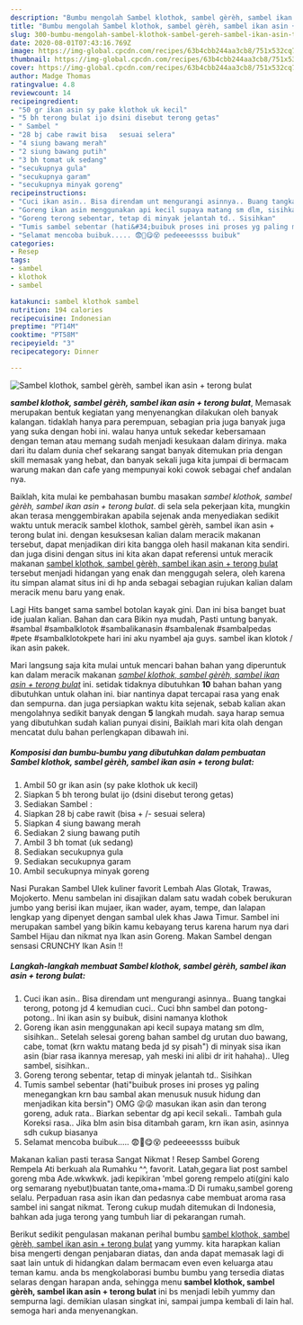 ```yaml
---
description: "Bumbu mengolah Sambel klothok, sambel gèrèh, sambel ikan asin + terong bulat yang mudah"
title: "Bumbu mengolah Sambel klothok, sambel gèrèh, sambel ikan asin + terong bulat yang mudah"
slug: 300-bumbu-mengolah-sambel-klothok-sambel-gereh-sambel-ikan-asin-terong-bulat-yang-mudah
date: 2020-08-01T07:43:16.769Z
image: https://img-global.cpcdn.com/recipes/63b4cbb244aa3cb8/751x532cq70/sambel-klothok-sambel-gereh-sambel-ikan-asin-terong-bulat-foto-resep-utama.jpg
thumbnail: https://img-global.cpcdn.com/recipes/63b4cbb244aa3cb8/751x532cq70/sambel-klothok-sambel-gereh-sambel-ikan-asin-terong-bulat-foto-resep-utama.jpg
cover: https://img-global.cpcdn.com/recipes/63b4cbb244aa3cb8/751x532cq70/sambel-klothok-sambel-gereh-sambel-ikan-asin-terong-bulat-foto-resep-utama.jpg
author: Madge Thomas
ratingvalue: 4.8
reviewcount: 14
recipeingredient:
- "50 gr ikan asin sy pake klothok uk kecil"
- "5 bh terong bulat ijo dsini disebut terong getas"
- " Sambel "
- "28 bj cabe rawit bisa   sesuai selera"
- "4 siung bawang merah"
- "2 siung bawang putih"
- "3 bh tomat uk sedang"
- "secukupnya gula"
- "secukupnya garam"
- "secukupnya minyak goreng"
recipeinstructions:
- "Cuci ikan asin.. Bisa direndam unt mengurangi asinnya.. Buang tangkai terong, potong jd 4 kemudian cuci.. Cuci bhn sambel dan potong-potong.. Ini ikan asin sy buibuk, disini namanya klothok"
- "Goreng ikan asin menggunakan api kecil supaya matang sm dlm, sisihkan.. Setelah selesai goreng bahan sambel dg urutan duo bawang, cabe, tomat (krn waktu matang beda jd sy pisah&#34;) di minyak sisa ikan asin (biar rasa ikannya meresap, yah meski ini alibi dr irit hahaha).. Uleg sambel, sisihkan.."
- "Goreng terong sebentar, tetap di minyak jelantah td.. Sisihkan"
- "Tumis sambel sebentar (hati&#34;buibuk proses ini proses yg paling menegangkan krn bau sambal akan menusuk nusuk hidung dan menjadikan kita bersin&#34;) OMG 😜😜 masukan ikan asin dan terong goreng, aduk rata.. Biarkan sebentar dg api kecil sekali.. Tambah gula Koreksi rasa.. Jika blm asin bisa ditambah garam, krn ikan asin, asinnya sdh cukup biasanya"
- "Selamat mencoba buibuk..... 😨😤😋😵 pedeeeessss buibuk"
categories:
- Resep
tags:
- sambel
- klothok
- sambel

katakunci: sambel klothok sambel 
nutrition: 194 calories
recipecuisine: Indonesian
preptime: "PT14M"
cooktime: "PT58M"
recipeyield: "3"
recipecategory: Dinner

---
```



![Sambel klothok, sambel gèrèh, sambel ikan asin + terong bulat](https://img-global.cpcdn.com/recipes/63b4cbb244aa3cb8/751x532cq70/sambel-klothok-sambel-gereh-sambel-ikan-asin-terong-bulat-foto-resep-utama.jpg)

<b><i>sambel klothok, sambel gèrèh, sambel ikan asin + terong bulat</i></b>, Memasak merupakan bentuk kegiatan yang menyenangkan dilakukan oleh banyak kalangan. tidaklah hanya para perempuan, sebagian pria juga banyak juga yang suka dengan hobi ini. walau hanya untuk sekedar kebersamaan dengan teman atau memang sudah menjadi kesukaan dalam dirinya. maka dari itu dalam dunia chef sekarang sangat banyak ditemukan pria dengan skill memasak yang hebat, dan banyak sekali juga kita jumpai di bermacam warung makan dan cafe yang mempunyai koki cowok sebagai chef andalan nya.

Baiklah, kita mulai ke pembahasan bumbu masakan <i>sambel klothok, sambel gèrèh, sambel ikan asin + terong bulat</i>. di sela sela pekerjaan kita, mungkin akan terasa menggembirakan apabila sejenak anda menyediakan sedikit waktu untuk meracik sambel klothok, sambel gèrèh, sambel ikan asin + terong bulat ini. dengan kesuksesan kalian dalam meracik makanan tersebut, dapat menjadikan diri kita bangga oleh hasil makanan kita sendiri. dan juga disini dengan situs ini kita akan dapat referensi untuk meracik makanan <u>sambel klothok, sambel gèrèh, sambel ikan asin + terong bulat</u> tersebut menjadi hidangan yang enak dan menggugah selera, oleh karena itu simpan alamat situs ini di hp anda sebagai sebagian rujukan kalian dalam meracik menu baru yang enak.

Lagi Hits banget sama sambel botolan kayak gini. Dan ini bisa banget buat ide jualan kalian. Bahan dan cara Bikin nya mudah, Pasti untung banyak. #sambal #sambalklotok #sambalikanasin #sambalenak #sambalpedas #pete #sambalklotokpete hari ini aku nyambel aja guys. sambel ikan klotok / ikan asin pakek.


Mari langsung saja kita mulai untuk mencari bahan bahan yang diperuntuk kan dalam meracik makanan <u><i>sambel klothok, sambel gèrèh, sambel ikan asin + terong bulat</i></u> ini. setidak tidaknya dibutuhkan <b>10</b> bahan bahan yang dibutuhkan untuk olahan ini. biar nantinya dapat tercapai rasa yang enak dan sempurna. dan juga persiapkan waktu kita sejenak, sebab kalian akan mengolahnya sedikit banyak dengan <b>5</b> langkah mudah. saya harap semua yang dibutuhkan sudah kalian punyai disini, Baiklah mari kita olah dengan mencatat dulu bahan perlengkapan dibawah ini.

<!--inarticleads1-->

##### Komposisi dan bumbu-bumbu yang dibutuhkan dalam pembuatan Sambel klothok, sambel gèrèh, sambel ikan asin + terong bulat:

1. Ambil 50 gr ikan asin (sy pake klothok uk kecil)
1. Siapkan 5 bh terong bulat ijo (dsini disebut terong getas)
1. Sediakan  Sambel :
1. Siapkan 28 bj cabe rawit (bisa + /- sesuai selera)
1. Siapkan 4 siung bawang merah
1. Sediakan 2 siung bawang putih
1. Ambil 3 bh tomat (uk sedang)
1. Sediakan secukupnya gula
1. Sediakan secukupnya garam
1. Ambil secukupnya minyak goreng


Nasi Purakan Sambel Ulek kuliner favorit Lembah Alas Glotak, Trawas, Mojokerto. Menu sambelan ini disajikan dalam satu wadah cobek berukuran jumbo yang berisi ikan mujaer, ikan wader, ayam, tempe, dan lalapan lengkap yang dipenyet dengan sambal ulek khas Jawa Timur. Sambel ini merupakan sambel yang bikin kamu kebayang terus karena harum nya dari Sambel Hijau dan nikmat nya Ikan asin Goreng. Makan Sambel dengan sensasi CRUNCHY Ikan Asin !! 

<!--inarticleads2-->

##### Langkah-langkah membuat Sambel klothok, sambel gèrèh, sambel ikan asin + terong bulat:

1. Cuci ikan asin.. Bisa direndam unt mengurangi asinnya.. Buang tangkai terong, potong jd 4 kemudian cuci.. Cuci bhn sambel dan potong-potong.. Ini ikan asin sy buibuk, disini namanya klothok
1. Goreng ikan asin menggunakan api kecil supaya matang sm dlm, sisihkan.. Setelah selesai goreng bahan sambel dg urutan duo bawang, cabe, tomat (krn waktu matang beda jd sy pisah&#34;) di minyak sisa ikan asin (biar rasa ikannya meresap, yah meski ini alibi dr irit hahaha).. Uleg sambel, sisihkan..
1. Goreng terong sebentar, tetap di minyak jelantah td.. Sisihkan
1. Tumis sambel sebentar (hati&#34;buibuk proses ini proses yg paling menegangkan krn bau sambal akan menusuk nusuk hidung dan menjadikan kita bersin&#34;) OMG 😜😜 masukan ikan asin dan terong goreng, aduk rata.. Biarkan sebentar dg api kecil sekali.. Tambah gula Koreksi rasa.. Jika blm asin bisa ditambah garam, krn ikan asin, asinnya sdh cukup biasanya
1. Selamat mencoba buibuk..... 😨😤😋😵 pedeeeessss buibuk


Makanan kalian pasti terasa Sangat Nikmat ! Resep Sambel Goreng Rempela Ati berkuah ala Rumahku ^^, favorit. Latah,gegara liat post sambel goreng mba Ade.wkwkwk. jadi kepikiran &#39;mbel goreng rempelo ati(gini kalo org semarang nyebut)buatan tante,oma+mama.:D Di rumaku,sambel goreng selalu. Perpaduan rasa asin ikan dan pedasnya cabe membuat aroma rasa sambel ini sangat nikmat. Terong cukup mudah ditemukan di Indonesia, bahkan ada juga terong yang tumbuh liar di pekarangan rumah. 

Berikut sedikit pengulasan makanan perihal bumbu <u>sambel klothok, sambel gèrèh, sambel ikan asin + terong bulat</u> yang yummy. kita harapkan kalian bisa mengerti dengan penjabaran diatas, dan anda dapat memasak lagi di saat lain untuk di hidangkan dalam bermacam even even keluarga atau teman kamu. anda bs mengkolaborasi bumbu bumbu yang tersedia diatas selaras dengan harapan anda, sehingga menu <b>sambel klothok, sambel gèrèh, sambel ikan asin + terong bulat</b> ini bs menjadi lebih yummy dan sempurna lagi. demikian ulasan singkat ini, sampai jumpa kembali di lain hal. semoga hari anda menyenangkan.
